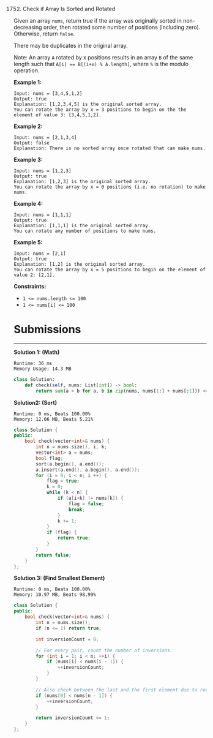 1752. Check if Array Is Sorted and Rotated

Given an array `nums`, return true if the array was originally sorted in non-decreasing order, then rotated some number of positions (including zero). Otherwise, return `false`.

There may be duplicates in the original array.

Note: An array `A` rotated by x positions results in an array `B` of the same length such that `A[i] == B[(i+x) % A.length]`, where `%` is the modulo operation.

 

**Example 1:**
```
Input: nums = [3,4,5,1,2]
Output: true
Explanation: [1,2,3,4,5] is the original sorted array.
You can rotate the array by x = 3 positions to begin on the the element of value 3: [3,4,5,1,2].
```

**Example 2:**
```
Input: nums = [2,1,3,4]
Output: false
Explanation: There is no sorted array once rotated that can make nums.
```

**Example 3:**
```
Input: nums = [1,2,3]
Output: true
Explanation: [1,2,3] is the original sorted array.
You can rotate the array by x = 0 positions (i.e. no rotation) to make nums.
```

**Example 4:**
```
Input: nums = [1,1,1]
Output: true
Explanation: [1,1,1] is the original sorted array.
You can rotate any number of positions to make nums.
```

**Example 5:**
```
Input: nums = [2,1]
Output: true
Explanation: [1,2] is the original sorted array.
You can rotate the array by x = 5 positions to begin on the element of value 2: [2,1].
```

**Constraints:**

* `1 <= nums.length <= 100`
* `1 <= nums[i] <= 100`

# Submissions
---
**Solution 1: (Math)**
```
Runtime: 36 ms
Memory Usage: 14.3 MB
```
```python
class Solution:
    def check(self, nums: List[int]) -> bool:
        return sum(a > b for a, b in zip(nums, nums[1:] + nums[:1])) <= 1
```

**Solution2: (Sort)**
```
Runtime: 0 ms, Beats 100.00%
Memory: 12.06 MB, Beats 5.21%
```
```c++
class Solution {
public:
    bool check(vector<int>& nums) {
        int n = nums.size(), i, k;
        vector<int> a = nums;
        bool flag;
        sort(a.begin(), a.end());
        a.insert(a.end(), a.begin(), a.end());
        for (i = 0; i < n; i ++) {
            flag = true;
            k = 0;
            while (k < n) {
                if (a[i+k] != nums[k]) {
                    flag = false;
                    break;
                }
                k += 1;
            }
            if (flag) {
                return true;
            }
        }
        return false;
    }
};
```

**Solution 3: (Find Smallest Element)**
```
Runtime: 0 ms, Beats 100.00%
Memory: 10.97 MB, Beats 98.99%
```
```c++
class Solution {
public:
    bool check(vector<int>& nums) {
        int n = nums.size();
        if (n <= 1) return true;

        int inversionCount = 0;

        // For every pair, count the number of inversions.
        for (int i = 1; i < n; ++i) {
            if (nums[i] < nums[i - 1]) {
                ++inversionCount;
            }
        }

        // Also check between the last and the first element due to rotation
        if (nums[0] < nums[n - 1]) {
            ++inversionCount;
        }

        return inversionCount <= 1;
    }
};
```
